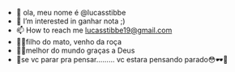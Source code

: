 - 👋 ola, meu nome é @lucasstibbe
- 👀 I’m interested in ganhar nota ;)
- 📫 How to reach me lucasstibbe19@gmail.com 
- 🤠🌱filho do mato, venho da roça
- 🤫🤔melhor do mundo graças a Deus
- 🐐se vc parar pra pensar......... vc estara pensando parado😳🕶️🤏
<!---
lucasstibbe/lucasstibbe is a ✨ special ✨ repository because its `README.md` (this file) appears on your GitHub profile.
You can click the Preview link to take a look at your changes.
--->
